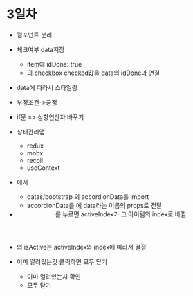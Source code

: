 # 3일차

- 컴포넌트 분리
- 체크여부 data저장
  - item에 idDone: true
  - <Item/>의 checkbox checked값을 data의 idDone과 연결
- data에 따라서 스타일링

- 부정조건->긍정
- if문 => 삼항연산자 바꾸기

- 상태관리앱

  - redux
  - mobx
  - recoil
  - useContext

- <Bootstrap/>에서
  - datas/bootstrap 의 accordionData를 import
  - accordionData를 <Accordion/>에 data라는 이름의 props로 전달
- <Header/>를 누르면 activeIndex가 그 아이템의 index로 바뀜
- <Body/>의 isActive는 activeIndex와 index에 따라서 결정

- 이미 열려있는것 클릭하면 모두 닫기
  - 이미 열려있는지 확인
  - 모두 닫기
